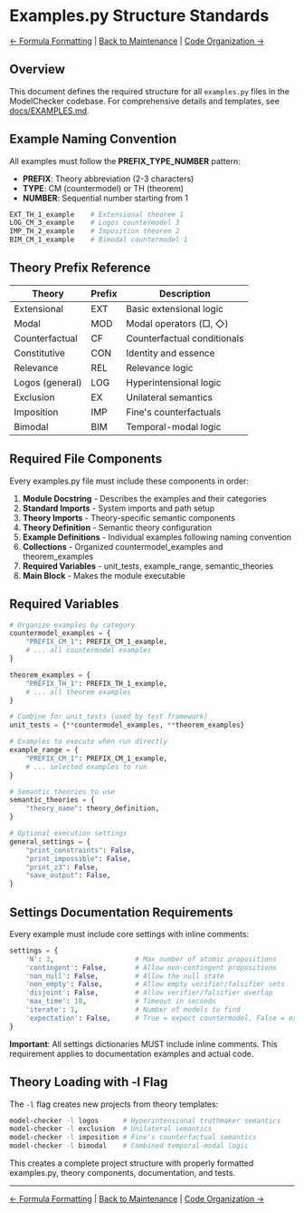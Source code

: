 # Examples.py Structure Standards

[← Formula Formatting](FORMULA_FORMATTING.md) | [Back to Maintenance](README.md) | [Code Organization →](CODE_ORGANIZATION.md)

## Overview

This document defines the required structure for all `examples.py` files in the ModelChecker codebase. For comprehensive details and templates, see [docs/EXAMPLES.md](../docs/EXAMPLES.md).

## Example Naming Convention

All examples must follow the **PREFIX_TYPE_NUMBER** pattern:

- **PREFIX**: Theory abbreviation (2-3 characters)
- **TYPE**: CM (countermodel) or TH (theorem)
- **NUMBER**: Sequential number starting from 1

```python
EXT_TH_1_example    # Extensional theorem 1
LOG_CM_3_example    # Logos countermodel 3
IMP_TH_2_example    # Imposition theorem 2
BIM_CM_1_example    # Bimodal countermodel 1
```

## Theory Prefix Reference

| Theory          | Prefix | Description                 |
|-----------------|--------|-----------------------------|
| Extensional     | EXT    | Basic extensional logic     |
| Modal           | MOD    | Modal operators (□, ◇)      |
| Counterfactual  | CF     | Counterfactual conditionals |
| Constitutive    | CON    | Identity and essence        |
| Relevance       | REL    | Relevance logic             |
| Logos (general) | LOG    | Hyperintensional logic      |
| Exclusion       | EX     | Unilateral semantics        |
| Imposition      | IMP    | Fine's counterfactuals      |
| Bimodal         | BIM    | Temporal-modal logic        |

## Required File Components

Every examples.py file must include these components in order:

1. **Module Docstring** - Describes the examples and their categories
2. **Standard Imports** - System imports and path setup
3. **Theory Imports** - Theory-specific semantic components
4. **Theory Definition** - Semantic theory configuration
5. **Example Definitions** - Individual examples following naming convention
6. **Collections** - Organized countermodel_examples and theorem_examples
7. **Required Variables** - unit_tests, example_range, semantic_theories
8. **Main Block** - Makes the module executable

## Required Variables

```python
# Organize examples by category
countermodel_examples = {
    "PREFIX_CM_1": PREFIX_CM_1_example,
    # ... all countermodel examples
}

theorem_examples = {
    "PREFIX_TH_1": PREFIX_TH_1_example,
    # ... all theorem examples
}

# Combine for unit_tests (used by test framework)
unit_tests = {**countermodel_examples, **theorem_examples}

# Examples to execute when run directly
example_range = {
    "PREFIX_CM_1": PREFIX_CM_1_example,
    # ... selected examples to run
}

# Semantic theories to use
semantic_theories = {
    "theory_name": theory_definition,
}

# Optional execution settings
general_settings = {
    "print_constraints": False,
    "print_impossible": False,
    "print_z3": False,
    "save_output": False,
}
```

## Settings Documentation Requirements

Every example must include core settings with inline comments:

```python
settings = {
    'N': 3,                    # Max number of atomic propositions
    'contingent': False,       # Allow non-contingent propositions
    'non_null': False,         # Allow the null state
    'non_empty': False,        # Allow empty verifier/falsifier sets
    'disjoint': False,         # Allow verifier/falsifier overlap
    'max_time': 10,            # Timeout in seconds
    'iterate': 1,              # Number of models to find
    'expectation': False,      # True = expect countermodel, False = expect theorem
}
```

**Important**: All settings dictionaries MUST include inline comments. This requirement applies to documentation examples and actual code.

## Theory Loading with -l Flag

The `-l` flag creates new projects from theory templates:

```bash
model-checker -l logos      # Hyperintensional truthmaker semantics
model-checker -l exclusion  # Unilateral semantics  
model-checker -l imposition # Fine's counterfactual semantics
model-checker -l bimodal    # Combined temporal-modal logic
```

This creates a complete project structure with properly formatted examples.py, theory components, documentation, and tests.

---

[← Formula Formatting](FORMULA_FORMATTING.md) | [Back to Maintenance](README.md) | [Code Organization →](CODE_ORGANIZATION.md)